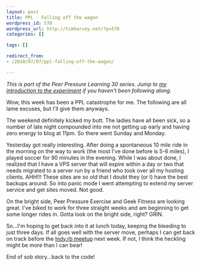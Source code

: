 ```yaml
---
layout: post
title: PPL - Falling off the wagon
wordpress_id: 578
wordpress_url: http://timharvey.net/?p=578
categories: []

tags: []

redirect_from:
- /2010/07/07/ppl-falling-off-the-wagon/

---
```

_This is part of the Peer Pressure Learning 30 series. Jump to [my introduction to the experiment](/2010/06/11/peer-pressure-learning-experiment/) if you haven't been following along._

Wow, this week has been a PPL catastrophe for me. The following are all lame excuses, but I'll give them anyways.

The weekend definitely kicked my butt. The ladies have all been sick, so a number of late night compounded into me not getting up early and having zero energy to blog at 11pm. So there went Sunday and Monday.

Yesterday got really interesting. After doing a spontaneous 10 mile ride in the morning on the way to work (the most I've done before is 5-6 miles), I played soccer for 90 minutes in the evening. While I was about done, I realized that I have a VPS server that will expire within a day or two that needs migrated to a server run by a friend who took over all my hosting clients. AHH!!! These sites are so old that I doubt they (or I) have the best backups around. So into panic mode I went attempting to extend my server service and get sites moved. Not good.

On the bright side, Peer Pressure Exercise and Geek Fitness are looking great. I've biked to work for three straight weeks and am beginning to get some longer rides in. Gotta look on the bright side, right? GRIN.

So...I'm hoping to get back into it at lunch today, keeping the bleeding to just three days. If all goes well with the server move, perhaps I can get back on track before the [Indy.rb meetup](http://www.indyrb.org/) next week. If not, I think the heckling might be more than I can bear!

End of sob story...back to the code!
